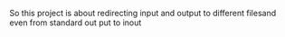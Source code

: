 So this project is about redirecting input and output to different filesand even from standard out put to inout
